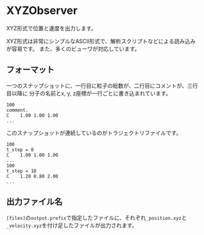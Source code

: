 # XYZObserver

XYZ形式で位置と速度を出力します。

XYZ形式は非常にシンプルなASCII形式で、解析スクリプトなどによる読み込みが容易です。
また、多くのビューワが対応しています。

## フォーマット

一つのスナップショットに、一行目に粒子の総数が、二行目にコメントが、三行目以降に
分子の名前とx, y, z座標が一行ごとに書き込まれています。

```
100
comment.
C    1.00 1.00 1.00
...
```

このスナップショットが連続しているのがトラジェクトリファイルです。

```
100
t_step = 0
C    1.00 1.00 1.00
...
100
t_step = 10
C    1.20 0.80 2.00
...
```

## 出力ファイル名

`[files]`の`output.prefix`で指定したファイルに、それぞれ`_position.xyz`と
`_velocity.xyz`を付け足したファイルが出力されます。
